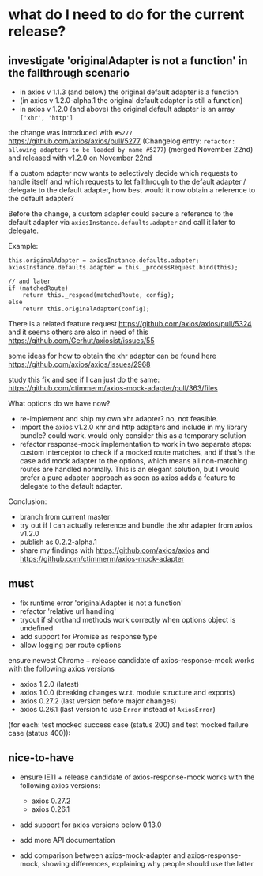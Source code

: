 # what do I need to do for the current release?

## investigate 'originalAdapter is not a function' in the fallthrough scenario

- in axios v 1.1.3 (and below) the original default adapter is a function
- (in axios v 1.2.0-alpha.1 the original default adapter is still a function)
- in axios v 1.2.0 (and above) the original default adapter is an array `['xhr', 'http']`

the change was introduced with `#5277` https://github.com/axios/axios/pull/5277
(Changelog entry: `refactor: allowing adapters to be loaded by name #5277`)
(merged November 22nd) and released with v1.2.0 on November 22nd

If a custom adapter now wants to selectively decide which requests to handle itself and which requests to let fallthrough to the default adapter / delegate to the default adapter, how best would it now obtain a reference to the default adapter?

Before the change, a custom adapter could secure a reference to the default adapter via `axiosInstance.defaults.adapter` and call it later to delegate.

Example:

```
this.originalAdapter = axiosInstance.defaults.adapter;
axiosInstance.defaults.adapter = this._processRequest.bind(this);

// and later
if (matchedRoute)
    return this._respond(matchedRoute, config);
else
    return this.originalAdapter(config);
```

There is a related feature request https://github.com/axios/axios/pull/5324
and it seems others are also in need of this https://github.com/Gerhut/axiosist/issues/55

some ideas for how to obtain the xhr adapter can be found here https://github.com/axios/axios/issues/2968

study this fix and see if I can just do the same: https://github.com/ctimmerm/axios-mock-adapter/pull/363/files

What options do we have now?

- re-implement and ship my own xhr adapter? no, not feasible.
- import the axios v1.2.0 xhr and http adapters and include in my library bundle? could work. would only consider this as a temporary solution
- refactor response-mock implementation to work in two separate steps: custom interceptor to check if a mocked route matches, and if that's the case add mock adapter to the options, which means all non-matching routes are handled normally. This is an elegant solution, but I would prefer a pure adapter approach as soon as axios adds a feature to delegate to the default adapter.

Conclusion:

- branch from current master
- try out if I can actually reference and bundle the xhr adapter from axios v1.2.0
- publish as 0.2.2-alpha.1
- share my findings with https://github.com/axios/axios and https://github.com/ctimmerm/axios-mock-adapter

## must

- fix runtime error 'originalAdapter is not a function'
- refactor 'relative url handling'
- tryout if shorthand methods work correctly when options object is undefined
- add support for Promise as response type
- allow logging per route options

ensure newest Chrome + release candidate of axios-response-mock works with the following axios versions

- axios 1.2.0 (latest)
- axios 1.0.0 (breaking changes w.r.t. module structure and exports)
- axios 0.27.2 (last version before major changes)
- axios 0.26.1 (last version to use `Error` instead of `AxiosError`)

(for each: test mocked success case (status 200) and test mocked failure case (status 400)):

## nice-to-have

- ensure IE11 + release candidate of axios-response-mock works with the following axios versions:

  - axios 0.27.2
  - axios 0.26.1

- add support for axios versions below 0.13.0
- add more API documentation
- add comparison between axios-mock-adapter and axios-response-mock, showing differences, explaining why people should use the latter
